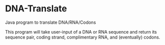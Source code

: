 # DNA-Translate
Java program to translate DNA/RNA/Codons

This program will take user-input of a DNA or RNA sequence and return its sequence pair, coding strand, complimentary RNA, and (eventually) codons. 
